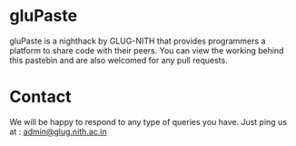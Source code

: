 # gluPaste
gluPaste is a nighthack by GLUG-NITH that provides programmers a platform to share code with their peers. You can view the working behind this pastebin and are also welcomed for any pull requests.

# Contact
We will be happy to respond to any type of queries you have. Just ping us at : <admin@glug.nith.ac.in>
